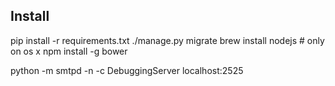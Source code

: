 ## Install
pip install -r requirements.txt
./manage.py migrate
brew install nodejs # only on os x
npm install -g bower

python -m smtpd -n -c DebuggingServer localhost:2525
